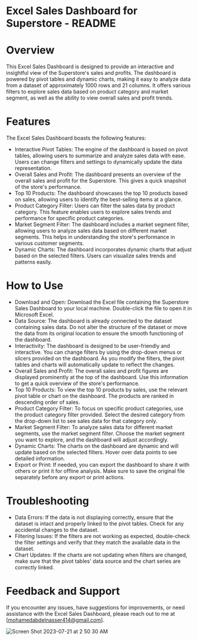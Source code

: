 # Excel Sales Dashboard for Superstore - README
# Overview
This Excel Sales Dashboard is designed to provide an interactive and insightful view of the Superstore's sales and profits. The dashboard is powered by pivot tables and dynamic charts, making it easy to analyze data from a dataset of approximately 1000 rows and 21 columns. It offers various filters to explore sales data based on product category and market segment, as well as the ability to view overall sales and profit trends.
# Features
The Excel Sales Dashboard boasts the following features:
* Interactive Pivot Tables: The engine of the dashboard is based on pivot tables, allowing users to summarize and analyze sales data with ease. Users can change filters and settings to dynamically update the data representation. 
* Overall Sales and Profit: The dashboard presents an overview of the overall sales and profit for the Superstore. This gives a quick snapshot of the store's performance. 
* Top 10 Products: The dashboard showcases the top 10 products based on sales, allowing users to identify the best-selling items at a glance. 
* Product Category Filter: Users can filter the sales data by product category. This feature enables users to explore sales trends and performance for specific product categories. 
* Market Segment Filter: The dashboard includes a market segment filter, allowing users to analyze sales data based on different market segments. This helps in understanding the store's performance in various customer segments. 
* Dynamic Charts: The dashboard incorporates dynamic charts that adjust based on the selected filters. Users can visualize sales trends and patterns easily. 
# How to Use
* Download and Open: Download the Excel file containing the Superstore Sales Dashboard to your local machine. Double-click the file to open it in Microsoft Excel. 
* Data Source: The dashboard is already connected to the dataset containing sales data. Do not alter the structure of the dataset or move the data from its original location to ensure the smooth functioning of the dashboard. 
* Interactivity: The dashboard is designed to be user-friendly and interactive. You can change filters by using the drop-down menus or slicers provided on the dashboard. As you modify the filters, the pivot tables and charts will automatically update to reflect the changes. 
* Overall Sales and Profit: The overall sales and profit figures are displayed prominently at the top of the dashboard. Use this information to get a quick overview of the store's performance. 
* Top 10 Products: To view the top 10 products by sales, use the relevant pivot table or chart on the dashboard. The products are ranked in descending order of sales. 
* Product Category Filter: To focus on specific product categories, use the product category filter provided. Select the desired category from the drop-down list to see sales data for that category only. 
* Market Segment Filter: To analyze sales data for different market segments, use the market segment filter. Choose the market segment you want to explore, and the dashboard will adjust accordingly. 
* Dynamic Charts: The charts on the dashboard are dynamic and will update based on the selected filters. Hover over data points to see detailed information. 
* Export or Print: If needed, you can export the dashboard to share it with others or print it for offline analysis. Make sure to save the original file separately before any export or print actions. 
# Troubleshooting
* Data Errors: If the data is not displaying correctly, ensure that the dataset is intact and properly linked to the pivot tables. Check for any accidental changes to the dataset. 
* Filtering Issues: If the filters are not working as expected, double-check the filter settings and verify that they match the available data in the dataset. 
* Chart Updates: If the charts are not updating when filters are changed, make sure that the pivot tables' data source and the chart series are correctly linked. 
# Feedback and Support
If you encounter any issues, have suggestions for improvements, or need assistance with the Excel Sales Dashboard, please reach out to me at [mohamedabdelnasser414@gmail.com].





![Screen Shot 2023-07-21 at 2 50 30 AM](https://github.com/mohamedabdelnasser414/Sales_Dashboard_Excel/assets/56372404/7f40fa4e-0e4f-4836-bf2a-51416035fa91)
